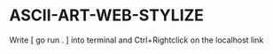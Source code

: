 # ASCII-ART-WEB-STYLIZE
Write [  go run .  ] into terminal and Ctrl+Rightclick on the localhost link